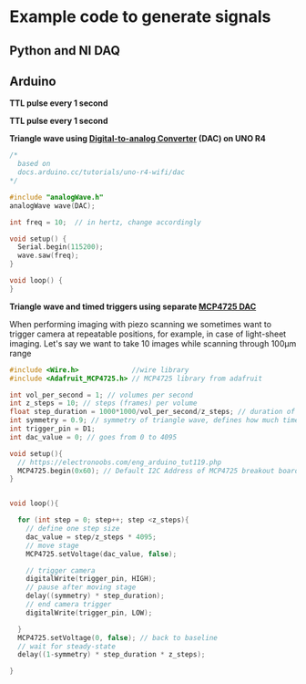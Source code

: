 # Example code to generate signals

## Python and NI DAQ



## Arduino

**TTL pulse every 1 second**

**TTL pulse every 1 second**

**Triangle wave using [Digital-to-analog Converter](https://docs.arduino.cc/tutorials/uno-r4-minima/dac/) (DAC) on UNO R4**

```C
/*
  based on
  docs.arduino.cc/tutorials/uno-r4-wifi/dac
*/

#include "analogWave.h"
analogWave wave(DAC);

int freq = 10;  // in hertz, change accordingly

void setup() {
  Serial.begin(115200);
  wave.saw(freq);
}

void loop() {
}
```

**Triangle wave and timed triggers using separate [MCP4725 DAC](https://www.adafruit.com/product/935)**

When performing imaging with piezo scanning we sometimes want to trigger camera at repeatable positions, for example, in case of light-sheet imaging. Let's say we want to take 10 images while scanning through 100µm range

```C
#include <Wire.h>             //wire library
#include <Adafruit_MCP4725.h> // MCP4725 library from adafruit

int vol_per_second = 1; // volumes per second
int z_steps = 10; // steps (frames) per volume
float step_duration = 1000*1000/vol_per_second/z_steps; // duration of one frame in µs
int symmetry = 0.9; // symmetry of triangle wave, defines how much time we spend on flyback
int trigger_pin = D1;
int dac_value = 0; // goes from 0 to 4095

void setup(){
  // https://electronoobs.com/eng_arduino_tut119.php
  MCP4725.begin(0x60); // Default I2C Address of MCP4725 breakout board (sparkfun). If not try 0x61 or 0x62
}


void loop(){

  for (int step = 0; step++; step <z_steps){
    // define one step size
    dac_value = step/z_steps * 4095;
    // move stage
    MCP4725.setVoltage(dac_value, false);

    // trigger camera
    digitalWrite(trigger_pin, HIGH);
    // pause after moving stage
    delay((symmetry) * step_duration);
    // end camera trigger
    digitalWrite(trigger_pin, LOW);

  }
  MCP4725.setVoltage(0, false); // back to baseline
  // wait for steady-state
  delay((1-symmetry) * step_duration * z_steps);

}

```
